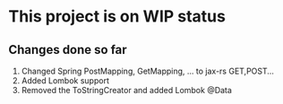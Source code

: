 # This project is on WIP status

## Changes done so far
1. Changed Spring PostMapping, GetMapping, ... to jax-rs GET,POST...
1. Added Lombok support
1. Removed the ToStringCreator and added Lombok @Data 